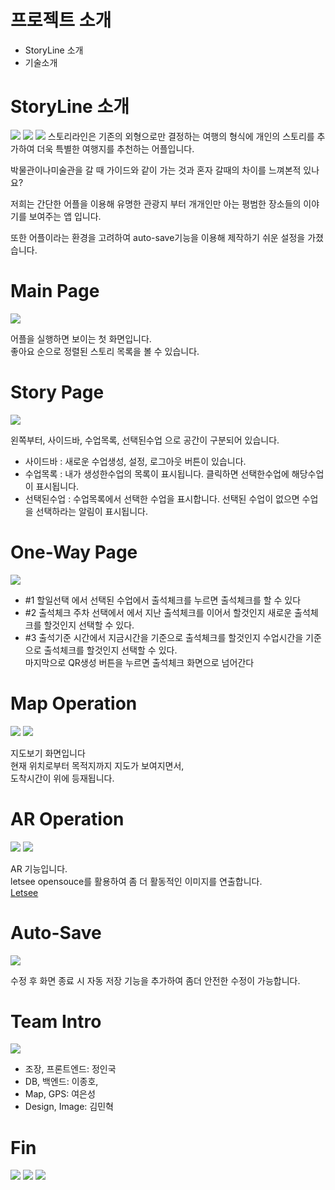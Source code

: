 # 프로젝트 소개   
* StoryLine 소개   
* 기술소개   
   
# StoryLine 소개   
<img src="/readmeImageFile/intro3.png">    
<img src="/readmeImageFile/intro.png">    
<img src="/readmeImageFile/intro2.png">    
스토리라인은 기존의 외형으로만 결정하는 여행의 형식에 개인의 스토리를 추가하여 더욱 특별한 여행지를 추천하는 어플입니다.   

박물관이나미술관을 갈 때 가이드와 같이 가는 것과 혼자 갈때의 차이를 느껴본적 있나요?      

저희는 간단한 어플을 이용해 유명한 관광지 부터 개개인만 아는 평범한 장소들의 이야기를 보여주는 앱 입니다.   

또한 어플이라는 환경을 고려하여 auto-save기능을 이용해 제작하기 쉬운 설정을 가졌습니다.   
   

# Main Page   
<img src="/readmeImageFile/mainPage.png">     

어플을 실행하면 보이는 첫 화면입니다.   
좋아요 순으로 정렬된 스토리 목록을 볼 수 있습니다.   


# Story Page   
<img src="/readmeImageFile/middlePage.png">    
   
왼쪽부터, 사이드바, 수업목록, 선택된수업 으로 공간이 구분되어 있습니다.    
- 사이드바 : 새로운 수업생성, 설정, 로그아웃 버튼이 있습니다.    
- 수업목록 : 내가 생성한수업의 목록이 표시됩니다. 클릭하면 선택한수업에 해당수업이 표시됩니다.   
- 선택된수업 : 수업목록에서 선택한 수업을 표시합니다. 선택된 수업이 없으면 수업을 선택하라는 알림이 표시됩니다.    
   
# One-Way Page   
<img src="/readmeImageFile/lastPage.png">    

- #1 할일선택 에서 선택된 수업에서 출석체크를 누르면 출석체크를 할 수 있다    
- #2 출석체크 주차 선택에서 에서 지난 출석체크를 이어서 할것인지 새로운 출석체크를 할것인지 선택할 수 있다.   
- #3 출석기준 시간에서 지금시간을 기준으로 출석체크를 할것인지 수업시간을 기준으로 출석체크를 할것인지 선택할 수 있다.   
마지막으로 QR생성 버튼을 누르면 출석체크 화면으로 넘어간다    
   
# Map Operation   
<img src="/readmeImageFile/mapPage.png">    
<img src="/readmeImageFile/mapPage2.png">    

지도보기 화면입니다   
현재 위치로부터 목적지까지 지도가 보여지면서,   
도착시간이 위에 등재됩니다.




# AR Operation   
<img src="/readmeImageFile/ARPage.png">    
<img src="/readmeImageFile/ARPage2.png">    

AR 기능입니다.    
letsee opensouce를 활용하여 좀 더 활동적인 이미지를 연출합니다.    
[Letsee](https://www.letsee.io/ko/, "letsee link")

# Auto-Save    
<img src="/readmeImageFile/autoSavePage.png">    

수정 후 화면 종료 시 자동 저장 기능을 추가하여 좀더 안전한 수정이 가능합니다.


# Team Intro
<img src="/readmeImageFile/teamIntroPage.png">    

- 조장, 프론트엔드: 정인국    
- DB, 백엔드: 이종호,
- Map, GPS: 여은성
- Design, Image: 김민혁


# Fin
<img src="/readmeImageFile/meeting.png">    
<img src="/readmeImageFile/meeting2.png">    
<img src="/readmeImageFile/meeting3.png">    
